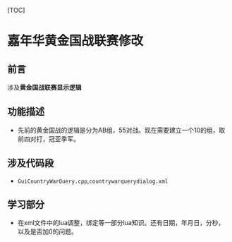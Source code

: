 [TOC]
# 嘉年华黄金国战联赛修改
## 前言
涉及**黄金国战联赛显示逻辑**
## 功能描述
- 先前的黄金国战的逻辑是分为AB组，55对战。现在需要建立一个10的组，取前四对打，冠亚季军。
## 涉及代码段
- `GuiCountryWarQuery.cpp`,`countrywarquerydialog.xml`
## 学习部分
- 在xml文件中的lua调整，绑定等一部分lua知识。还有日期，年月日，分秒，以及是否加0的问题。